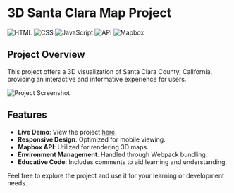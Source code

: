 # 3D Santa Clara Map Project

![HTML](https://img.shields.io/badge/-HTML5-E34F26?logo=html5&logoColor=white)
![CSS](https://img.shields.io/badge/-CSS3-1572B6?logo=css3&logoColor=white)
![JavaScript](https://img.shields.io/badge/-JavaScript-F7DF1E?logo=javascript&logoColor=black)
![API](https://img.shields.io/badge/-API-00C7B7?logo=postman&logoColor=white)
![Mapbox](https://img.shields.io/badge/-Mapbox-000000?logo=mapbox&logoColor=white)

## Project Overview

This project offers a 3D visualization of Santa Clara County, California, providing an interactive and informative experience for users.

![Project Screenshot](./images/project.png)

## Features

- **Live Demo**: View the project [here](https://santaclaracountymap.netlify.app/).
- **Responsive Design**: Optimized for mobile viewing.
- **Mapbox API**: Utilized for rendering 3D maps.
- **Environment Management**: Handled through Webpack bundling.
- **Educative Code**: Includes comments to aid learning and understanding.

Feel free to explore the project and use it for your learning or development needs.